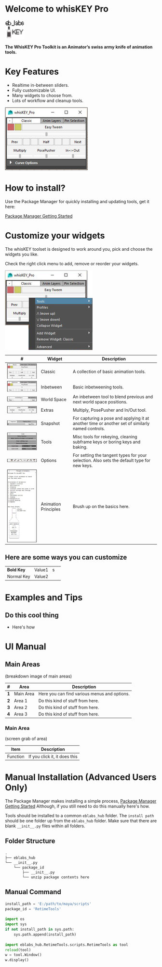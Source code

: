 # Welcome to whisKEY Pro

<img src="https://raw.githubusercontent.com/eblabs/eblabs_community/master/docs/whisKEY/data/whiskey_icon.png" alt="image" width="64px" />

**The WhisKEY Pro Toolkit is an Animator’s swiss army knife of animation tools.**

# Key Features
* Realtime in-between sliders.
* Fully customizable UI.
* Many widgets to choose from.
* Lots of workflow and cleanup tools.

<img src="https://raw.githubusercontent.com/eblabs/eblabs_community/master/docs/whisKEY/data/WhisKEYPro.jpg" alt="image" />


# How to install?
Use the Package Manager for quickly installing and updating tools, get it here:

[Package Manager Getting Started](https://eblabs.com/package-manager-quick-install-beta/)


# Customize your widgets
The whisKEY toolset is designed to work around you, pick and choose the widgets you like.

Check the right click menu to add, remove or reorder your widgets.

<img src="https://raw.githubusercontent.com/eblabs/eblabs_community/master/docs/whisKEY/data/MainMenu.png" alt="image" />

| # | Widget | Description | 
| --- | --- |--- |
| <img src="https://raw.githubusercontent.com/eblabs/eblabs_community/master/docs/whisKEY/data/Widget_Classic.jpg" alt="image" /> | Classic | A collection of basic animation tools. |
| <img src="https://raw.githubusercontent.com/eblabs/eblabs_community/master/docs/whisKEY/data/Widget_Inbetween.jpg" alt="image" /> | Inbetween | Basic inbetweening tools. |
| <img src="https://raw.githubusercontent.com/eblabs/eblabs_community/master/docs/whisKEY/data/Widget_WorldSpace.jpg" alt="image" /> | World Space | An inbetween tool to blend previous and next world space positions.  |
| <img src="https://raw.githubusercontent.com/eblabs/eblabs_community/master/docs/whisKEY/data/Widget_Extras.jpg" alt="image" /> | Extras | Multiply, PosePusher and In/Out tool. |
| <img src="https://raw.githubusercontent.com/eblabs/eblabs_community/master/docs/whisKEY/data/Widget_SnapShot.jpg" alt="image" /> | Snapshot | For capturing a pose and applying it at another time or another set of similarly named controls. |
| <img src="https://raw.githubusercontent.com/eblabs/eblabs_community/master/docs/whisKEY/data/Widget_Tools.jpg" alt="image" /> | Tools | Misc tools for rekeying, cleaning subframe keys or boring keys and baking. |
| <img src="https://raw.githubusercontent.com/eblabs/eblabs_community/master/docs/whisKEY/data/Widget_Options.jpg" alt="image" /> | Options | For setting the tangent types for your selection. Also sets the default type for new keys. |
| <img src="https://raw.githubusercontent.com/eblabs/eblabs_community/master/docs/whisKEY/data/Widget_Principles.jpg" alt="image" /> | Animation Principles | Brush up on the basics here. |

## Here are some ways you can customize
| | | | |
|-|-|-|-|
|__Bold Key__| Value1 | s| |
| Normal Key | Value2 | | |


# Examples and Tips

## Do this cool thing
* Here's how

# UI Manual

## Main Areas
(breakdown image of main areas)

| # | Area | Description | 
| --- | --- |--- |
| **1** | Main Area | Here you can find various menus and options. |
| **2** | Area 1 | Do this kind of stuff from here. |
| **3** | Area 2 | Do this kind of stuff from here.  |
| **4** | Area 3 | Do this kind of stuff from here. |

### Main Area
(screen grab of area)

| Item | Description | 
| --- | --- |
| Function | If you click it, it does this  | 


# Manual Installation (Advanced Users Only)

The Package Manager makes installing a simple process, [Package Manager Getting Started](https://eblabs.com/package-manager-quick-install-beta/)
Although, if you still need to do this manually here's how. 

Tools should be installed to a common `eblabs_hub` folder. The `install path` should be one folder up from the `eblabs_hub` folder. Make sure that there are blank `__init__.py` files within all folders.

## Folder Structure
```
.
├── eblabs_hub
└── __init__.py
    └── package_id
        ├── __init__.py
        └── unzip package contents here
```

## Manual Command
```python
install_path = 'E:/path/to/maya/scripts'
package_id = 'RetimeTools'

import os
import sys
if not install_path in sys.path:
    sys.path.append(install_path)

import eblabs_hub.RetimeTools.scripts.RetimeTools as tool
reload(tool)
w = tool.Window()
w.display()
```



